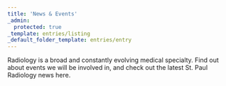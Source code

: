 ```yaml
---
title: 'News & Events'
_admin:
  protected: true
_template: entries/listing
_default_folder_template: entries/entry
---
```

Radiology is a broad and constantly evolving medical specialty. Find out about events we will be involved in, and check out the latest St. Paul Radiology news here.